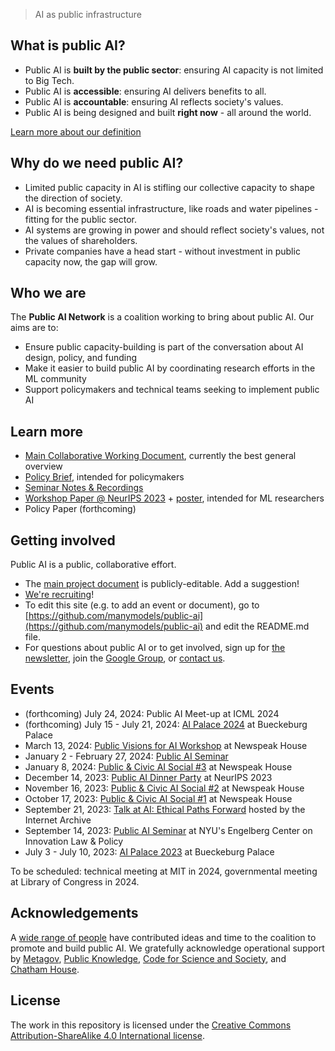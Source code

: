 > AI as public infrastructure

## What is public AI?

- Public AI is **built by the public sector**: ensuring AI capacity is not limited to Big Tech.
- Public AI is **accessible**: ensuring AI delivers benefits to all.
- Public AI is **accountable**: ensuring AI reflects society's values.
- Public AI is being designed and built **right now** - all around the world.

[Learn more about our definition](https://docs.google.com/document/d/1ykjsXpTRZu4Obu9miJlkR9vIqWSLey5m0G4Utlm6HBg/edit)

## Why do we need public AI?

- Limited public capacity in AI is stifling our collective capacity to shape the direction of society.
- AI is becoming essential infrastructure, like roads and water pipelines - fitting for the public sector.
- AI systems are growing in power and should reflect society's values, not the values of shareholders.
- Private companies have a head start - without investment in public capacity now, the gap will grow.

## Who we are

The **Public AI Network** is a coalition working to bring about public AI. Our aims are to:

- Ensure public capacity-building is part of the conversation about AI design, policy, and funding
- Make it easier to build public AI by coordinating research efforts in the ML community
- Support policymakers and technical teams seeking to implement public AI

## Learn more

- [Main Collaborative Working Document](https://docs.google.com/document/d/1ykjsXpTRZu4Obu9miJlkR9vIqWSLey5m0G4Utlm6HBg/edit), currently the best general overview
- [Policy Brief](https://docs.google.com/document/d/e/2PACX-1vTscz9Q0NicGogTcs2CpCKOFX-_GYvwKFRgp8G51DeZd-03Z17frbA1tCeybv2BE5szKG1k1VOriDX6/pub), intended for policymakers
- [Seminar Notes & Recordings](https://publicai.network/seminar.html)
- [Workshop Paper @ NeurIPS 2023](https://arxiv.org/abs/2311.11350) + [poster](https://docs.google.com/presentation/d/e/2PACX-1vTTPlkbPBeLAjzfQzx72DsS4VwBFY3YLYvX_cCLNw83FWs0zoLoaDSYjgFbdgi8zQ/pub?start=false&loop=false&delayms=3000), intended for ML researchers
- Policy Paper (forthcoming)

## Getting involved

Public AI is a public, collaborative effort.

- The [main project document](https://docs.google.com/document/d/1ykjsXpTRZu4Obu9miJlkR9vIqWSLey5m0G4Utlm6HBg/edit) is publicly-editable. Add a suggestion!
- [We're recruiting](https://docs.google.com/document/d/1jtfzDaQHqHaF8gypFmqo8JZwQvgKFdYHFG2rjxLst0k/edit)!
- To edit this site (e.g. to add an event or document), go to [https://github.com/manymodels/public-ai](https://github.com/manymodels/public-ai) and edit the README.md file.
- For questions about public AI or to get involved, sign up for [the newsletter](https://publicai.substack.com/), join the [Google Group](https://groups.google.com/g/public-ai), or [contact us](mailto:hello@publicai.network).

## Events

- (forthcoming) July 24, 2024: Public AI Meet-up at ICML 2024
- (forthcoming) July 15 - July 21, 2024: [AI Palace 2024](https://www.aipalace.org/) at Bueckeburg Palace
- March 13, 2024: [Public Visions for AI Workshop](https://lu.ma/mqop6d2c) at Newspeak House
- January 2 - February 27, 2024: [Public AI Seminar](https://publicai.network/seminar.html)
- January 8, 2024: [Public & Civic AI Social #3](https://lu.ma/qalguhzr) at Newspeak House
- December 14, 2023: [Public AI Dinner Party](https://lu.ma/public-ai-dinner-party-neurips-2023) at NeurIPS 2023
- November 16, 2023: [Public & Civic AI Social #2](https://lu.ma/zo0vnony) at Newspeak House
- October 17, 2023: [Public & Civic AI Social #1](https://lu.ma/public-civic-ai-social) at Newspeak House
- September 21, 2023: [Talk at AI: Ethical Paths Forward](https://archive.org/details/dweb-meetup-september-2023-ai-ethical-paths-forward) hosted by the Internet Archive
- September 14, 2023: [Public AI Seminar](https://www.eventbrite.com/e/public-ai-seminar-tickets-716665073527) at NYU's Engelberg Center on Innovation Law & Policy
- July 3 - July 10, 2023: [AI Palace 2023](https://www.aipalace.org/) at Bueckeburg Palace

To be scheduled: technical meeting at MIT in 2024, governmental meeting at Library of Congress in 2024.

## Acknowledgements

A [wide range of people](https://docs.google.com/document/d/1ykjsXpTRZu4Obu9miJlkR9vIqWSLey5m0G4Utlm6HBg/edit#heading=h.v36dq6wln0nk) have contributed ideas and time to the coalition to promote and build public AI. We gratefully acknowledge operational support by [Metagov](https://metagov.org), [Public Knowledge](https://publicknowledge.org), [Code for Science and Society](https://www.codeforsociety.org/), and [Chatham House](https://www.chathamhouse.org/).

## License
The work in this repository is licensed under the [Creative Commons Attribution-ShareAlike 4.0 International license](https://creativecommons.org/licenses/by-sa/4.0/).
